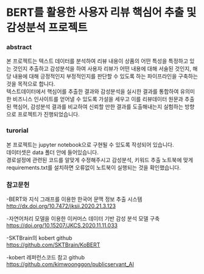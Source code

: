 # BERT를 활용한 사용자 리뷰 핵심어 추출 및 감성분석 프로젝트

### abstract
본 프로젝트는 텍스트 데이터를 분석하여 리뷰 내용이 상품의 어떤 특성을 특정하고 있는 것인지 추출하고 감성분석을 하여 사용자 리뷰가 어떤 내용에 대해 서술된 것인지, 해당 내용에 대해 긍정적인지 부정적인지를 판단할 수 있도록 하는 파이프라인을 구축하는 것을 목적으로 합니다.  
텍스트데이터에서 핵심어를 추출한 결과와 감성분석을 실시한 결과를 통합하여 유의미한 비즈니스 인사이트를 얻어낼 수 있도록 가설을 세우고 이를 리뷰데이터 원문과 추출된 핵심어, 감성분석 결과를 비교하여 신뢰할 만한 결과를 도출해내는지 실험하는 방향으로 프로젝트가 진행되었습니다.

### turorial
본 프로젝트는 jupyter notebook으로 구현될 수 있도록 작성되어 있습니다.  
데이터셋은 data 폴더 안에 들어있습니다.  
경로설정에 관련된 코드를 알맞게 수정해주시고
감성분석, 키워드 추출 노트북에 맞게
requirements.txt를 설치하면 오류없이 노트북이 실행되는 것을 확인했습니다.









### 참고문헌

-BERT와 지식 그래프를 이용한 한국어 문맥 정보 추출 시스템  
http://dx.doi.org/10.7472/jksii.2020.21.3.123

-자연어처리 모델을 이용한 이커머스 데이터 기반 감성 분석 모델 구축  
https://doi.org/10.15207/JKCS.2020.11.11.033

-SKTBrain의 kobert github  
https://github.com/SKTBrain/KoBERT

-kobert 레퍼런스코드 참고 github  
https://github.com/kimwoonggon/publicservant_AI
